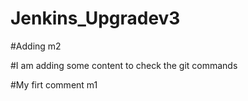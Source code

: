 # Jenkins_Upgradev3
#Adding m2

#I am adding some content to check the git commands

#My firt comment m1